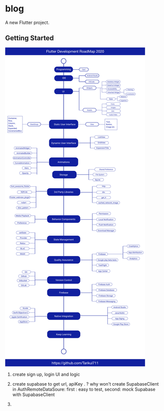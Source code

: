 # blog

A new Flutter project.

## Getting Started

![alt text](flutter-app-development-roadmap-by-tarikul.png)

1. create sign up, login UI and logic

2. create supabase to get url, apiKey .
   ? why won't create SupabaseClient in AuthRemoteDataSoure:
   first : easy to test, second: mock Supabase with SupabaseClient
3.
